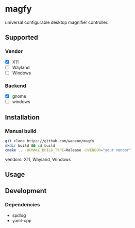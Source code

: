 # magfy
universal configurable desktop magnifier controller.

## Supported
### Vendor
- [x] X11
- [ ] Wayland
- [ ] Windows

### Backend
- [x] gnome
- [ ] windows

## Installation
### Manual build
```sh
git clone https://github.com/waneon/magfy
mkdir build && cd build
cmake .. -DCMAKE_BUILD_TYPE=Release -DVENDOR="your vendor"
```
vendors: X11, Wayland, Windows

## Usage

## Development
### Dependencies
* spdlog
* yaml-cpp